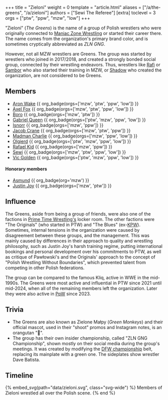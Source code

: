 +++
title = "Zieloni"
weight = 0
template = "article.html"
aliases = ["/a/the-greens", "/a/zieloni"]
authors = ["Sewi The Referee"]
[extra]
toclevel = 3
orgs = ["ptw", "ppw", "mzw", "low"]
+++

"Zieloni" (_The Greens_) is the name of a group of Polish wrestlers who were originally connected to [Maniac Zone Wrestling](@/o/mzw.md) or started their career there. The name comes from the organization's primary brand color, and is sometimes cryptically abbreviated as _ZLN GNG_.

<!-- more -->

However, not all MZW wrestlers are Greens. The group was started by wrestlers who joined in 2017/2018, and created a strongly bonded social group, connected by their wrestling endeavors.
Thus, wrestlers like [Rafi](@/w/rafi.md) or [Sambor](@/w/sambor.md) who also started their training in MZW, or [Shadow](@/w/shadow.md) who created the organization, are not considered to be Greens.

## Members

* [Aron Wake](@/w/aron-wake.md) {{ org_badge(orgs=['mzw', 'ptw', 'ppw', 'low']) }}
* [Axel Fox](@/w/axel-fox.md) {{ org_badge(orgs=['mzw', 'ptw', 'ppw', 'low']) }}
* [Boro](@/w/boro.md) {{ org_badge(orgs=['mzw', 'ptw']) }}
* [Gabriel Queen](@/w/gabriel-queen.md) {{ org_badge(orgs=['ptw', 'mzw', 'ppw', 'low']) }}
* [Isnorr](@/w/isnorr.md) {{ org_badge(orgs=['mzw', 'ppw']) }}
* [Jacob Crane](@/w/jacob-crane.md) {{ org_badge(orgs=['mzw', 'ptw', 'ppw']) }}
* [Madman Charlie](@/w/madman-charlie.md) {{ org_badge(orgs=['mzw', 'ppw', 'low']) }}
* [Olgierd](@/w/olgierd.md) {{ org_badge(orgs=['ptw', 'mzw', 'ppw', 'low']) }}
* [Rafael Kid](@/w/rafael-kid.md) {{ org_badge(orgs=['mzw', 'ppw']) }}
* [Sewi](@/w/sedzia-seweryn.md) {{ org_badge(orgs=['mzw', 'ptw', 'ppw', 'low']) }}
* [Vic Golden](@/w/vic-golden.md) {{ org_badge(orgs=['ptw', 'mzw', 'ppw', 'low']) }}

#### Honorary members
* [Asmund](@/w/asmund.md) {{ org_badge(org='mzw') }} 
* [Justin Joy](@/w/justin-joy.md)  {{ org_badge(orgs=['mzw', 'ptw']) }} 

## Influence

The Greens, aside from being a group of friends, were also one of the factions in [Prime Time Wrestling's](@/o/ptw.md) locker room.
The other factions were "The Originals" (who started in PTW) and "The Blues" (ex-[KPW](@/o/kpw.md)).
Sometimes, internal tensions in the organization were caused by disagreement between these groups, and the management.
This was mainly caused by differences in their approach to quality and wrestling philosophy, such as Justin Joy's harsh training regime, putting international bookings and personal development over his commitments to PTW, as well as critique of Pawłowski's and the Originals' approach to the concept of "Polish Wrestling Without Boundaries", which prevented talent from competing in other Polish federations.

The group can be compared to the famous Kliq, active in WWE in the mid-1990s. The Greens were most active and influential in PTW since 2021 until mid-2024, when all of the remaining members left the organization.
Later they were also active in [PpW](@/o/ppw.md) since 2023.

## Trivia

* The Greens are also known as Zielone Małpy (_Green Monkeys_) and their official mascot, used in their "shoot" promos and Instagram notes, is an orangutan "🦧".
* The group has their own insider championship, called "ZLN GNG Championship", shown mostly on their social media during the group's meetings. It was created by modifying the [DFW championship](@/c/dfw-championship.md) belt, replacing its mainplate with a green one. The sideplates show wrestler Dave Batista.

## Timeline


{% embed_svg(path="data/zieloni.svg", class="svg-wide") %}
Members of Zieloni wrestled all over the Polish scene.
{% end %}
